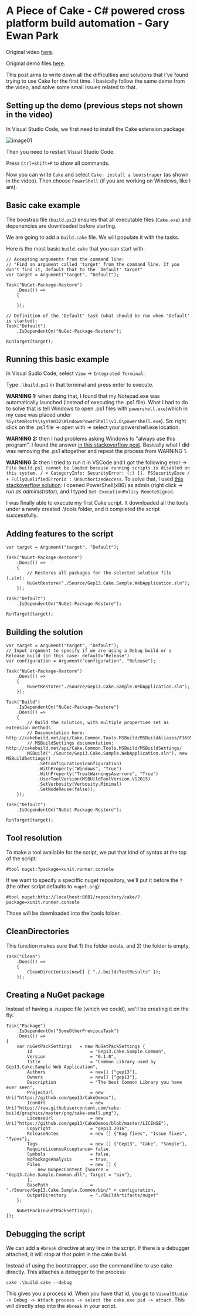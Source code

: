 
# A Piece of Cake - C# powered cross platform build automation - Gary Ewan Park

Original video [here](https://vimeo.com/171704581).

Original demo files [here](https://github.com/gep13/CakeDemos).

This post aims to write down all the difficulties and solutions that I've found trying to use Cake for the first time. I basically follow the same demo from the video, and solve some small issues related to that.


## Setting up the demo (previous steps not shown in the video)

In Visual Studio Code, we first need to install the Cake extension package:

![image01](http://i.imgur.com/TYAWPS0.png)

Then you need to restart Visual Studio Code.

Press `Ctrl+Shift+P` to show all commands.

Now you can write `Cake` and select `Cake: install a bootstraper` (as shown in the video). Then choose `PowerShell` (if you are working on Windows, like I am).


## Basic cake example

The boostrap file (`build.ps1`) ensures that all executable files (`Cake.exe`) and depenencies are downloaded before starting.

We are going to add a `build.cake` file. We will populate it with the tasks.

Here is the most basic `build.cake` that you can start with:

    // Accepting arguments from the command line:
    // "Find an argument called 'target' from the command line. If you don't find it, default that to the `Default' target"
    var target = Argument("target", "Default");

    Task("NuGet-Package-Restore")
        .Does(() =>
        {

        });

    // Definition of the 'Default' task (what should be run when 'Default' is started):
    Task("Default")
        .IsDependentOn("NuGet-Package-Restore");

    RunTarget(target);


## Running this basic example

In Visual Sudio Code, select `View` -> `Integrated Terminal`.

Type `.\build.ps1` in that terminal and press enter to execute.

**WARNING 1:** when doing that, I found that my Notepad.exe was automatically launched (instead of executing the .ps1 file). What I had to do to solve that is tell Windows to open .ps1 files with `powershell.exe`(which in my case was placed under `%SystemRoot%\system32\WindowsPowerShell\v1.0\powershell.exe`). So: right click on the .ps1 file -> open with -> select your powershell.exe location.

**WARNING 2:** then I had problems asking Windows to "always use this program". I found the answer [in this stackoverflow post](https://superuser.com/a/835527). Basically what I did was removing the .ps1 altogether and repeat the process from WARNING 1.

**WARNING 3:** then I tried to run it in VSCode and I got the following error -> `File build.ps1 cannot be loaded because running scripts is disabled on this system. / + CategoryInfo: SecurityError: (:) [], PSSecurityExce /  + FullyQualifiedErrorId : UnauthorizedAccess`. To solve that, I used [this stackoverflow solution](http://stackoverflow.com/a/4038991/831138): I opened PowerShell(x86) as admin (right click -> *run as administrator*), and I typed `Set-ExecutionPolicy RemoteSigned`.

I was finally able to execute my first Cake script. It downloaded all the tools under a newly created .\tools folder, and it completed the script successfully.


## Adding features to the script

    var target = Argument("target", "Default");

    Task("NuGet-Package-Restore")
        .Does(() =>
        {
            // Restores all packages for the selected solution file (.sln):        
            NuGetRestore("./Source/Gep13.Cake.Sample.WebApplication.sln");
        });           

    Task("Default")
        .IsDependentOn("NuGet-Package-Restore");

    RunTarget(target);
    
        
## Building the solution

    var target = Argument("target", "Default");
    // Input argument to specify if we are using a Debug build or a Release build (in this case: default='Release')
    var configuration = Argument("configuration", "Release");

    Task("NuGet-Package-Restore")
        .Does(() =>
        {
            NuGetRestore("./Source/Gep13.Cake.Sample.WebApplication.sln");
        });
        
    Task("Build")
        .IsDependentOn("NuGet-Package-Restore")
        .Does(() =>
        {
            // Build the solution, with multiple properties set as extension methods
            // Documentation here: http://cakebuild.net/api/Cake.Common.Tools.MSBuild/MSBuildAliases/F36093FE
            // MSBuildSettings documentation: http://cakebuild.net/api/Cake.Common.Tools.MSBuild/MSBuildSettings/
            MSBuild("./Source/Gep13.Cake.Sample.WebApplication.sln"), new MSBuildSettings()
                .SetConfiguration(configuration)
                .WithProperty("Windows", "True")
                .WithProperty("TreatWarningsAserrors", "True")
                .UserToolVersion(MSBUildToolVersion.VS2015)
                .SetVerbosity(Verbosity.Minimal)
                .SetNodeReuse(false));
        });             

    Task("Default")
        .IsDependentOn("NuGet-Package-Restore");

    RunTarget(target);


## Tool resolution

To make a tool available for the script, we put that kind of syntax at the top of the script:

    #tool nuget:?package=xunit.runner.console
    
If we want to specify a speciffic nuget repository, we'll put it before the `?` (the other script defaults to `nuget.org`):

    #tool nuget:http://localhost:8081/repository/cake/?package=xunit.runner.console
    
Those will be downloaded into the \tools folder.


## CleanDirectories

This function makes sure that 1) the folder exists, and 2) the folder is empty.

	Task("Clean")
		.Does(() => 
		{
			CleanDirectories(new[] { "./.build/TestResults" });
		});
        

## Creating a NuGet package

Instead of having a .nuspec file (which we could), we'll be creating it on the fly:

	Task("Package")
		.IsDependentOn("SomeOtherPreviousTask")
		.Does(() =>
	{
		var nuGetPackSettings   = new NuGetPackSettings {
			Id                      = "Gep13.Cake.Sample.Common",
			Version                 = "0.1.0",
			Title                   = "Common Library used by Gep13.Cake.Sample Web Application",
			Authors                 = new[] {"gep13"},
			Owners                  = new[] {"gep13"},
			Description             = "The best Common Library you have ever seen",
			ProjectUrl              = new Uri("https://github.com/gep13/CakeDemos"),
			IconUrl                 = new Uri("https://raw.githubusercontent.com/cake-build/graphics/master/png/cake-small.png"),
			LicenseUrl              = new Uri("https://github.com/gep13/CakeDemos/blob/master/LICENSE"),
			Copyright               = "gep13 2016",
			ReleaseNotes            = new [] {"Bug fixes", "Issue fixes", "Typos"},
			Tags                    = new [] {"Gep13", "Cake", "Sample"},
			RequireLicenseAcceptance= false,
			Symbols                 = false,
			NoPackageAnalysis       = true,
			Files                   = new [] {
				new NuSpecContent {Source = "Gep13.Cake.Sample.Common.dll", Target = "bin"},
			},
			BasePath                = "./Source/Gep13.Cake.Sample.Common/bin/" + configuration,
			OutputDirectory         = "./BuildArtifacts/nuget"
		};

		NuGetPack(nuGetPackSettings);
	});


## Debugging the script

We can add a `#break` directive at any line in the script. If there is a debugger attached, it will stop at that point in the cake build.

Instead of using the bootstrapper, use the command line to use cake directly. This attaches a debugger to the process:

    cake .\build.cake --debug
    
This gives you a process id. When you have that id, you go to `VisualStudio -> Debug -> Attach process -> select the cake.exe pid -> attach`. This will directly step into the `#break` in your script.
